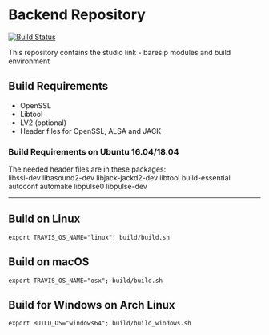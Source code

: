# Backend Repository

[![Build Status](https://travis-ci.org/Studio-Link/app.svg?branch=v18.xx.x)](https://travis-ci.org/Studio-Link/app)

This repository contains the studio link - baresip modules and build environment

## Build Requirements

- OpenSSL
- Libtool
- LV2 (optional)
- Header files for OpenSSL, ALSA and JACK

### Build Requirements on Ubuntu 16.04/18.04

The needed header files are in these packages:  
libssl-dev libasound2-dev libjack-jackd2-dev libtool build-essential autoconf automake libpulse0 libpulse-dev

---

## Build on Linux

```export TRAVIS_OS_NAME="linux"; build/build.sh```

## Build on macOS

```export TRAVIS_OS_NAME="osx"; build/build.sh```

## Build for Windows on Arch Linux

```export BUILD_OS="windows64"; build/build_windows.sh```
